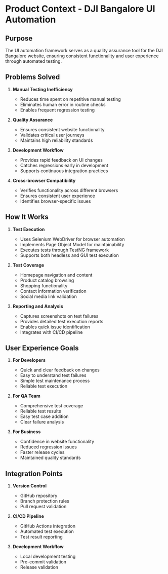 # Product Context - DJI Bangalore UI Automation

## Purpose
The UI automation framework serves as a quality assurance tool for the DJI Bangalore website, ensuring consistent functionality and user experience through automated testing.

## Problems Solved
1. **Manual Testing Inefficiency**
   - Reduces time spent on repetitive manual testing
   - Eliminates human error in routine checks
   - Enables frequent regression testing

2. **Quality Assurance**
   - Ensures consistent website functionality
   - Validates critical user journeys
   - Maintains high reliability standards

3. **Development Workflow**
   - Provides rapid feedback on UI changes
   - Catches regressions early in development
   - Supports continuous integration practices

4. **Cross-browser Compatibility**
   - Verifies functionality across different browsers
   - Ensures consistent user experience
   - Identifies browser-specific issues

## How It Works
1. **Test Execution**
   - Uses Selenium WebDriver for browser automation
   - Implements Page Object Model for maintainability
   - Executes tests through TestNG framework
   - Supports both headless and GUI test execution

2. **Test Coverage**
   - Homepage navigation and content
   - Product catalog browsing
   - Shopping functionality
   - Contact information verification
   - Social media link validation

3. **Reporting and Analysis**
   - Captures screenshots on test failures
   - Provides detailed test execution reports
   - Enables quick issue identification
   - Integrates with CI/CD pipeline

## User Experience Goals
1. **For Developers**
   - Quick and clear feedback on changes
   - Easy to understand test failures
   - Simple test maintenance process
   - Reliable test execution

2. **For QA Team**
   - Comprehensive test coverage
   - Reliable test results
   - Easy test case addition
   - Clear failure analysis

3. **For Business**
   - Confidence in website functionality
   - Reduced regression issues
   - Faster release cycles
   - Maintained quality standards

## Integration Points
1. **Version Control**
   - GitHub repository
   - Branch protection rules
   - Pull request validation

2. **CI/CD Pipeline**
   - GitHub Actions integration
   - Automated test execution
   - Test result reporting

3. **Development Workflow**
   - Local development testing
   - Pre-commit validation
   - Release validation
